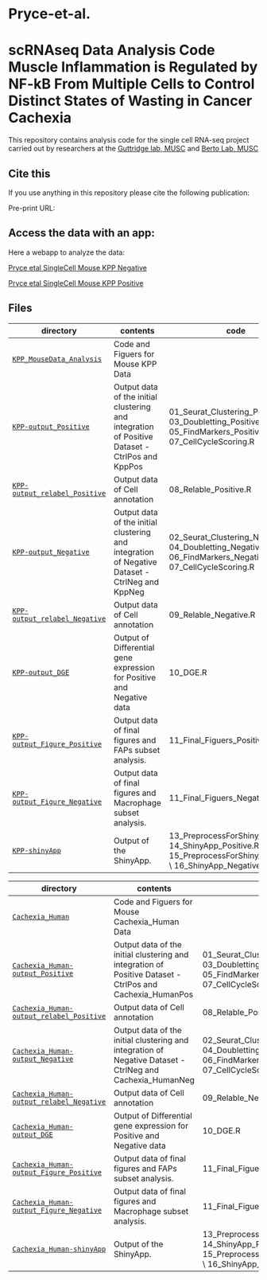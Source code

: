 # Pryce-et-al.
scRNAseq Data Analysis Code
Muscle Inflammation is Regulated by NF-kB From Multiple Cells to
Control Distinct States of Wasting in Cancer Cachexia
==========================
This repository contains analysis code for the single cell RNA-seq project carried out by researchers at the [Guttridge lab, MUSC](https://medicine.musc.edu/departments/pediatrics/clinical-divisions/dcri/faculty/denis-guttridge) and [Berto Lab, MUSC](https://bertolab.org/)

## Cite this

If you use anything in this repository please cite the following publication:

Pre-print URL: 

## Access the data with an app:

Here a webapp to analyze the data:

[Pryce etal SingleCell Mouse KPP Negative](https://bioinformatics-musc.shinyapps.io/Pryce-et-al_SingleCell_Mouse_KPP_Negative/)

[Pryce etal SingleCell Mouse KPP Positive](https://bioinformatics-musc.shinyapps.io/Pryce-et-al_SingleCell_Mouse_KPP_Positive/)

## Files

| directory | contents | code |
| --------- | -------- | -------- |
| [`KPP_MouseData_Analysis`](KPP_MouseData_Analysis/) | Code and Figuers for Mouse KPP Data | |
| [`KPP-output_Positive`](KPP_MouseData_Analysis/output_sct_Integrated_Positive) | Output data of the initial clustering and integration of Positive Dataset - CtrlPos and KppPos | 01_Seurat_Clustering_Positive.R \ 03_Doubletting_Positive.R \ 05_FindMarkers_Positive.R \ 07_CellCycleScoring.R|
| [`KPP-output_relabel_Positive`](KPP_MouseData_Analysis/output_Relabel_Positive/) | Output data of Cell annotation | 08_Relable_Positive.R| 
| [`KPP-output_Negative`](KPP_MouseData_Analysis/output_sct_Integrated_Negative) | Output data of the initial clustering and integration of Negative Dataset - CtrlNeg and KppNeg | 02_Seurat_Clustering_Negative.R \ 04_Doubletting_Negative.R \ 06_FindMarkers_Negative.R \ 07_CellCycleScoring.R|
| [`KPP-output_relabel_Negative`](KPP_MouseData_Analysis/output_Relabel_Negative/) | Output data of Cell annotation | 09_Relable_Negative.R|
| [`KPP-output_DGE`](KPP_MouseData_Analysis/output_DGE/) | Output of Differential gene expression for Positive and Negative data | 10_DGE.R |
| [`KPP-output_Figure_Positive`](KPP_MouseData_Analysis/output_Figure_Positive/) | Output data of final figures and FAPs subset analysis. | 11_Final_Figuers_Positive.R|
| [`KPP-output_Figure_Negative`](KPP_MouseData_Analysis/output_Figure_Negative/) | Output data of final figures and Macrophage subset analysis. | 11_Final_Figuers_Negative.R|
| [`KPP-shinyApp`](KPP_MouseData_Analysis/ShinyApp/) | Output of the ShinyApp. | 13_PreprocessForShiny_Positive.R\ 14_ShinyApp_Positive.R\ 15_PreprocessForShiny_Negative.R \ 16_ShinyApp_Negative.R |

| directory | contents | code |
| --------- | -------- | -------- |
| [`Cachexia_Human`](Cachexia_Human/) | Code and Figuers for Mouse Cachexia_Human Data | |
| [`Cachexia_Human-output_Positive`](Cachexia_Human/output_sct_Integrated_Positive) | Output data of the initial clustering and integration of Positive Dataset - CtrlPos and Cachexia_HumanPos | 01_Seurat_Clustering_Positive.R \ 03_Doubletting_Positive.R \ 05_FindMarkers_Positive.R \ 07_CellCycleScoring.R|
| [`Cachexia_Human-output_relabel_Positive`](Cachexia_Human/output_Relabel_Positive/) | Output data of Cell annotation | 08_Relable_Positive.R| 
| [`Cachexia_Human-output_Negative`](Cachexia_Human/output_sct_Integrated_Negative) | Output data of the initial clustering and integration of Negative Dataset - CtrlNeg and Cachexia_HumanNeg | 02_Seurat_Clustering_Negative.R \ 04_Doubletting_Negative.R \ 06_FindMarkers_Negative.R \ 07_CellCycleScoring.R|
| [`Cachexia_Human-output_relabel_Negative`](Cachexia_Human/output_Relabel_Negative/) | Output data of Cell annotation | 09_Relable_Negative.R|
| [`Cachexia_Human-output_DGE`](Cachexia_Human/output_DGE/) | Output of Differential gene expression for Positive and Negative data | 10_DGE.R |
| [`Cachexia_Human-output_Figure_Positive`](Cachexia_Human/output_Figure_Positive/) | Output data of final figures and FAPs subset analysis. | 11_Final_Figuers_Positive.R|
| [`Cachexia_Human-output_Figure_Negative`](Cachexia_Human/output_Figure_Negative/) | Output data of final figures and Macrophage subset analysis. | 11_Final_Figuers_Negative.R|
| [`Cachexia_Human-shinyApp`](Cachexia_Human/ShinyApp/) | Output of the ShinyApp. | 13_PreprocessForShiny_Positive.R\ 14_ShinyApp_Positive.R\ 15_PreprocessForShiny_Negative.R \ 16_ShinyApp_Negative.R |

